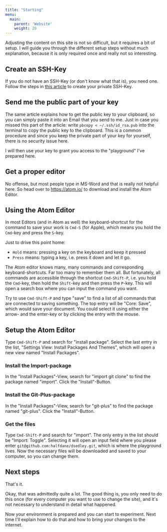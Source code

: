 ```yaml
---
title: "Starting"
menu:
  main:
    parent: 'Website'
    weight: 20
---
```


Adjusting the content on this site is not so difficult, but it requires a bit of setup.
I will guide you through the different setup steps without much explanation, because it is only required once and really not so interesting.

## Create an SSH-Key
If you do not have an SSH-Key (or don't know what that is), you need one. Follow the steps in [this article](https://www.drupal.org/node/1070130) to create your private SSH-Key.

## Send me the public part of your key
The same article explains how to get the public key to your clipboard, so you can simply paste it into an Email that you send to me. 
Just in case you missed this part of the article: write `pbcopy < ~/.ssh/id_rsa.pub` into the terminal to copy the public key to the clipboard.
This is a common procedure and since you keep the private part of your key for yourself, there is no security issue here.

I will then use your key to grant you access to the "playground" I've prepared here.

## Get a proper editor
No offense, but most people type in MS-Word and that is really not helpful here. So head over to https://atom.io/ to download and install the Atom Editor.

## Using the Atom Editor
In most Editors (and in Atom as well) the keyboard-shortcut for the command to save your work is `Cmd-S` (for Apple),
which means you hold the `Cmd`-key and press the `S`-key.

Just to drive this point home:

- `Hold` means: pressing a key on the keyboard and keep it pressed
- `Press` means: typing a key, i.e. press it down and let it go.

The Atom editor knows many, many commands and corresponding keyboard-shortcuts. Far too many to remember them all.
But fortunately, all commands are accessible through the shortcut
`Cmd-Shift-P`, i.e. you hold the `Cmd`-key, then hold the `Shift`-key and then press the `P`-key.
This will open a search box where you can input the command you want.

Try to use `Cmd-Shift-P` and type "save" to find a list of all commands that are connected to saving something.
The top entry will be "Core: Save", which would save your document.
You could select it using either the arrow- and the enter-key or by clicking the entry with the mouse.

## Setup the Atom Editor
Type `Cmd-Shift-P` and search for "install package".
Select the last entry in the list, "Settings View: Install Packages And Themes", which will open a new view named "Install Packages".

### Install the Import-package
In the "Install Packages"-View, search for "import git clone" to find the package named "import".
Click the "Install"-Button.

### Install the Git-Plus-package
In the "Install Packages"-View, search for "git-plus" to find the package named "git-plus".
Click the "Install"-Button.

### Get the files
Type `Cmd-Shift-P` and search for "import". The only entry in the list should be "Import: Toggle".
Selecting it will open an input field where you please enter `git@github.com:halfdane/dsedley.git`,
which is where the playground lives.
Now the necessary files will be downloaded and saved to your computer, so you can change them.

## Next steps
That's it.

Okay, that was admittedly quite a lot.
The good thing is, you only need to do this once (for every computer you want to use to change the site), and it's not necessary to understand in detail what happened.

Now your environment is prepared and you can start to experiment.
Next time I'll explain how to do that and how to bring your changes to the internet.
